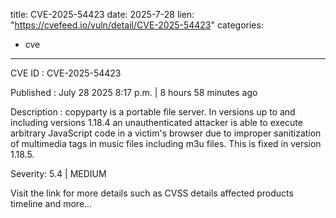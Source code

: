 
title: CVE-2025-54423
date: 2025-7-28
lien: "https://cvefeed.io/vuln/detail/CVE-2025-54423"
categories:
  - cve
---

CVE ID : CVE-2025-54423

Published :  July 28
2025
8:17 p.m. | 8 hours
58 minutes ago

Description : copyparty is a portable file server. In versions up to and including versions 1.18.4
an unauthenticated attacker is able to execute arbitrary JavaScript code in a victim's browser due to improper sanitization of multimedia tags in music files
including m3u files. This is fixed in version 1.18.5.

Severity: 5.4 | MEDIUM

Visit the link for more details
such as CVSS details
affected products
timeline
and more...

